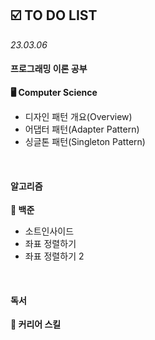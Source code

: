 ## ☑️ TO DO LIST
*23.03.06*
#### 프로그래밍 이론 공부
<strong>🖥️ Computer Science</strong>
  - 디자인 패턴 개요(Overview)
  - 어댑터 패턴(Adapter Pattern)
  - 싱글톤 패턴(Singleton Pattern)

<br>

#### 알고리즘
<strong>🥈 백준</strong>
  - 소트인사이드
  - 좌표 정렬하기
  - 좌표 정렬하기 2

<br>

#### 독서
<strong>🔖 커리어 스킬</strong>